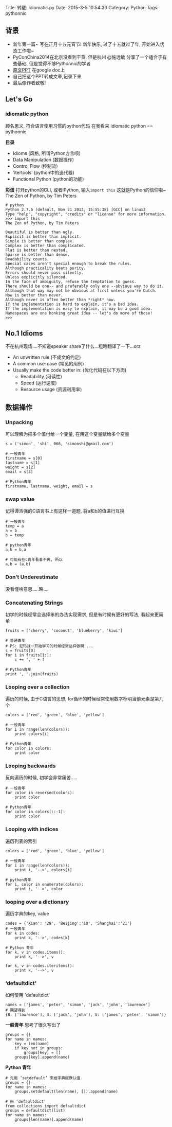 Title: 转载: idiomatic.py
Date: 2015-3-5 10:54:30
Category: Python
Tags: pythonnic

## 背景

- 新年第一篇~ 写在正月十五元宵节! 新年快乐, 过了十五就过了年, 开始进入状态工作啦~
- PyConChina2014在北京没看到干货, 但是杭州 @施远敏 分享了一个适合于有些基础, 但是觉得不够Pythonnic的学者
- [原文PPT](https://docs.google.com/presentation/d/1Mer-SFLtELLtmS_QxLWbW1aEDX997JSN6eD3mCyV81k/edit?pli=1#slide=id.g475844c86_0369) 在google doc上
- 自己把这个PPT转成文章,记录下来
- 最后像作者致敬!

## Let's Go

### idiomatic python
顾名思义, 符合语言使用习惯的python代码
在我看来 idiomatic python == pythonnic

**目录**
- Idioms (风格, 所谓Python方言呗)
- Data Manipulation (数据操作)
- Control Flow (控制流)
- ‘itertools’ (python中的迭代器)
- Functional Python (python的功能)

**彩蛋**
打开python的CLI, 或者IPython, 输入```import this```
这就是Python的信仰啦~
The Zen of Python, by Tim Peters

```
# python
Python 2.7.6 (default, Nov 21 2013, 15:55:38) [GCC] on linux2
Type "help", "copyright", "credits" or "license" for more information.
>>> import this
The Zen of Python, by Tim Peters

Beautiful is better than ugly.
Explicit is better than implicit.
Simple is better than complex.
Complex is better than complicated.
Flat is better than nested.
Sparse is better than dense.
Readability counts.
Special cases aren't special enough to break the rules.
Although practicality beats purity.
Errors should never pass silently.
Unless explicitly silenced.
In the face of ambiguity, refuse the temptation to guess.
There should be one-- and preferably only one --obvious way to do it.
Although that way may not be obvious at first unless you're Dutch.
Now is better than never.
Although never is often better than *right* now.
If the implementation is hard to explain, it's a bad idea.
If the implementation is easy to explain, it may be a good idea.
Namespaces are one honking great idea -- let's do more of those!
>>> 
```

## No.1 Idioms

不在杭州现场....不知道speaker share了什么...粗略翻译了一下...orz

- An unwritten rule (不成文的约定)
- A common use-case (常见的用例)
- Usually make the code better in: (优化代码在以下方面)
  + Readability (可读性)
  + Speed (运行速度)
  + Resource usage (资源利用率)

## 数据操作

### Unpacking
可以理解为把多个值付给一个变量, 在用这个变量赋给多个变量

```
s = ('simon', 'shi', 066, 'simonshi@gmail.com')

# 一般青年
firstname = s[0]
lastname = s[1]
weight = s[2]
email = s[3]

# Python青年
firstname, lastname, weight, email = s
```

### swap value

记得谭浩强的C语言书上有这样一道题, 将a和b的值进行互换

```
# 一般青年
temp = a
a = b 
b = temp

# python青年
a,b = b,a

# 可能有些C青年看着不爽, 所以
a,b = (a,b)
```

### Don’t Underestimate
没看懂啥意思.....略....

### Concatenating Strings 

初学的时候经常会选择笨的办法实现需求, 但是有时候有更好的写法, 看起来更简单

```
fruits = ['cherry', 'coconut', 'blueberry', 'kiwi']

# 普通青年
# PS: 尼玛我一开始学习的时候经常这样做啊....
s = fruits[0]
for i in fruits[1:]:
    s += ', ' + f

# Python青年
print ', '.join(fruits)

```

### Looping over a collection

遍历的时候, 由于C语言的思想, for循环的时候经常使用数字标明当前元素是第几个

```
colors = ['red', 'green', 'blue', 'yellow']

# 一般青年
for i in range(len(colors)):
    print colors[i]

# Python青年
for color in colors:
    print color
```

### Looping backwards
反向遍历的时候, 初学会非常痛苦.....

```
# 一般青年
for color in reversed(colors):
    print color

# Python青年
for color in colors[::-1]:
    print color
```

### Looping with indices
遍历列表的索引

```
colors = ['red', 'green', 'blue', 'yellow']

# 一般青年
for i in range(len(colors)):
    print i, '-->', colors[i]

# python青年
for i, color in enumerate(colors):
    print i, '-->', color
```

### looping over a dictionary
遍历字典的key, value

```
codes = {'Xian': '29', 'Beijing':'10', 'Shanghai':'21'}
# 一般青年
for k in codes:
    print k, '-->', codes[k]

# Python 青年
for k, v in codes.items():
    print k, '-->', v

for k, v in codes.iteritems():
    print k, '-->', v
```

### ‘defaultdict’
如何使用 'defaultdict'

```
names = ['james', 'peter', 'simon', 'jack', 'john', 'lawrence']
# 期望得到
{8: ['lawrence'], 4: ['jack', 'john'], 5: ['james', 'peter', 'simon']}
```

**一般青年**
思考了很久写出了

```
groups = {}
for name in names:
    key = len(name)
    if key not in groups:
        groups[key] = []
    groups[key].append(name)
```

**Python 青年**

```
# 先用 ‘setdefault’ 来给字典赋默认值
groups = {}
for name in names:
    groups.setdefault(len(name), []).append(name)

# 用 ‘defaultdict’
from collections import defaultdict
groups = defaultdict(list)
for name in names:
    groups[len(name)].append(name)

```